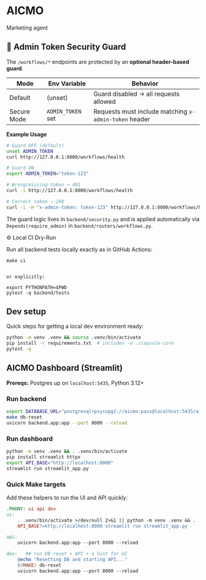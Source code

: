 # AICMO
Marketing agent

## 🔐 Admin Token Security Guard

The `/workflows/*` endpoints are protected by an **optional header-based guard**.

| Mode | Env Variable | Behavior |
|------|---------------|-----------|
| Default | (unset) | Guard disabled → all requests allowed |
| Secure Mode | `ADMIN_TOKEN` set | Requests must include matching `x-admin-token` header |

**Example Usage**

```bash
# Guard OFF (default)
unset ADMIN_TOKEN
curl http://127.0.0.1:8000/workflows/health

# Guard ON
export ADMIN_TOKEN="token-123"

# Wrong/missing token → 401
curl -i http://127.0.0.1:8000/workflows/health

# Correct token → 200
curl -i -H "x-admin-token: token-123" http://127.0.0.1:8000/workflows/health
```


The guard logic lives in `backend/security.py`
and is applied automatically via `Depends(require_admin)` in `backend/routers/workflows.py`.

⚙️ Local CI Dry-Run

Run all backend tests locally exactly as in GitHub Actions:

```
make ci


or explicitly:

export PYTHONPATH=$PWD
pytest -q backend/tests
```

## Dev setup

Quick steps for getting a local dev environment ready:

```bash
python -m venv .venv && source .venv/bin/activate
pip install -r requirements.txt  # includes -e ./capsule-core
pytest -q
```

## AICMO Dashboard (Streamlit)

**Prereqs:** Postgres up on `localhost:5435`, Python 3.12+

### Run backend
```bash
export DATABASE_URL="postgresql+psycopg2://aicmo:pass@localhost:5435/aicmo"
make db-reset
uvicorn backend.app:app --port 8000 --reload
```

### Run dashboard
```bash
python -m venv .venv && . .venv/bin/activate
pip install streamlit httpx
export API_BASE="http://localhost:8000"
streamlit run streamlit_app.py
```

### Quick Make targets
Add these helpers to run the UI and API quickly:

```makefile
.PHONY: ui api dev
ui:
	. .venv/bin/activate >/dev/null 2>&1 || python -m venv .venv && . .venv/bin/activate && pip install streamlit httpx
	API_BASE?=http://localhost:8000 streamlit run streamlit_app.py

api:
	uvicorn backend.app:app --port 8000 --reload

dev:   ## run DB reset + API + a hint for UI
	@echo "Resetting DB and starting API..."
	$(MAKE) db-reset
	uvicorn backend.app:app --port 8000 --reload
```
